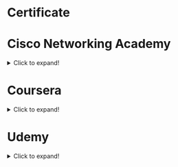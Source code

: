 # Certificate

# Cisco Networking Academy

<details>
  <summary>Click to expand!</summary>

  <details>
    <summary>
    <h2>&emsp;1. PCAP: Programming Essentials in Python</h2>
    </summary>
    <img src="images/PCAP.jpg">
  </details>
</details>

# Coursera

<details>
  <summary>Click to expand!</summary>

  <details>
    <summary>
    <h2>&emsp;1. HTML, CSS, and Javascript for Web Developers</h2>
    </summary>
    <img src="images/Web dev.jpg">
  </details>

  <details>
    <summary>
    <h2>&emsp;2. Java Programming: Solving Problems with Software</h2>
    </summary>
    <img src="images/Java.jpg">
  </details>

  <details>
    <summary>
    <h2>&emsp;3. C++ For C Programmers, Part A</h2>
    </summary>
    <img src="images/C++.jpg">
  </details>

  <details>
    <summary>
    <h2>&emsp;4. Algorithms, Part I</h2>
    </summary>
    <img src="images/Algo.jpg">
  </details>
</details>

# Udemy

<details>
  <summary>Click to expand!</summary>
  <!-- User Interface Design -->
  <details>
    <summary>
    <h2>&emsp;1. Responsive Web Design: HTML5 + CSS3 for Entrepreneurs 2018</h2>
    </summary>
    <img src="https://udemy-certificate.s3.amazonaws.com/image/UC-c15f4e55-3965-438b-9961-bc6931603c9e.jpg">
  </details>

  <details>
    <summary>
    <h2>&emsp;2. Devtools Pro: The Basics of Chrome Developer Tools</h2>
    </summary>
    <img src="https://udemy-certificate.s3.amazonaws.com/image/UC-e9d4239d-4fff-49ac-8067-ff80292e856b.jpg">
  </details>

  <details>
    <summary>
    <h2>&emsp;3. JavaScript Basics for Beginners</h2>
    </summary>
    <img src="https://udemy-certificate.s3.amazonaws.com/image/UC-56ac9659-7ce7-48f1-b1c3-82052f762b25.jpg">
  </details>

  <details>
    <summary>
    <h2>&emsp;4. The Complete jQuery Course: From Beginner To Advanced!</h2>
    </summary>
    <img src="https://udemy-certificate.s3.amazonaws.com/image/UC-f78cbbca-7ead-4894-9b26-925fbebcbf65.jpg">
  </details>

  <details>
    <summary>
    <h2>&emsp;5. The Bootstrap 4 Bootcamp</h2>
    </summary>
    <img src="https://udemy-certificate.s3.amazonaws.com/image/UC-48186eb4-f899-421c-82ad-df8863fe3658.jpg">
  </details>

  <details>
    <summary>
    <h2>&emsp;6. Beginner VS Code</h2>
    </summary>
    <img src="https://udemy-certificate.s3.amazonaws.com/image/UC-66a29e38-416f-4bc4-b8b3-be9d34050d29.jpg">
  </details>
  <!-- Sql Programming -->
  <details>
    <summary>
    <h2>&emsp;7. Relational Database Design</h2>
    </summary>
    <img src="https://udemy-certificate.s3.amazonaws.com/image/UC-a284eb3c-54c5-4309-9c60-7afd4cb6403d.jpg">
  </details>

  <details>
    <summary>
    <h2>&emsp;8. SQL for Beginners: Learn SQL using MySQL and Database Design</h2>
    </summary>
    <img src="https://udemy-certificate.s3.amazonaws.com/image/UC-299add05-9a18-4dae-bdcd-ded6b950a7cc.jpg">
  </details>

  <details>
    <summary>
    <h2>&emsp;9. PL/SQL by Example - Beginner to Advanced PL/SQL</h2>
    </summary>
    <img src="https://udemy-certificate.s3.amazonaws.com/image/UC-3ed260ef-bbb8-40a9-aa75-06f3368bf7dd.jpg">
  </details>
  <!-- Unix and Shell Scripting -->
  <details>
    <summary>
    <h2>&emsp;10. Bash Scripting and Shell Programming (Linux Command Line)</h2>
    </summary>
    <img src="https://udemy-certificate.s3.amazonaws.com/image/UC-378ec77d-ac01-4e4b-9e6a-ff905807b21c.jpg">
  </details>
  <!-- Java Programming Fundamentals -->
  <details>
    <summary>
    <h2>&emsp;11. Java Database Connection: JDBC and MySQL</h2>
    </summary>
    <img src="https://udemy-certificate.s3.amazonaws.com/image/UC-639d32a8-f69c-4be7-94e0-46495bcf8781.jpg">
  </details>
  <!-- Stage 2 -->
  <!-- Spring Core, Maven -->
  <details>
    <summary>
    <h2>&emsp;12. Maven Crash Course</h2>
    </summary>
    <img src="https://udemy-certificate.s3.amazonaws.com/image/UC-1557428e-b3e9-4eb4-870d-6504cfe0b3e4.jpg">
  </details>
  <!-- Unit Testing, Code Quality -->
  <details>
    <summary>
    <h2>&emsp;13. Learn Java Unit Testing with Junit & Mockito in 30</h2>
    </summary>
    <img src="https://udemy-certificate.s3.amazonaws.com/image/UC-cc36e3a8-0c4a-4ea7-9e47-7f78c13ae18e.jpg">
  </details>

  <details>
    <summary>
    <h2>&emsp;14. Learn TDD in 24 hours</h2>
    </summary>
    <img src="https://udemy-certificate.s3.amazonaws.com/image/UC-5f62398f-6f82-4fa7-847d-3dcdae28d86d.jpg">
  </details>
  <!-- Spring MVC and Spring Boot -->
  <details>
    <summary>
    <h2>&emsp;15. Spring MVC For Beginners - Build Java Web App in 25 Steps</h2>
    </summary>
    <img src="https://udemy-certificate.s3.amazonaws.com/image/UC-91c120ca-c3b0-4b2e-bd7f-959cabe9a4f9.jpg">
  </details>
  <!-- Stage 4 -->
  <!-- Application Debugging -->
  <details>
    <summary>
    <h2>&emsp;16. Eclipse Debugging Techniques And Tricks</h2>
    </summary>
    <img src="https://udemy-certificate.s3.amazonaws.com/image/UC-cb58e85c-f1af-4043-a90e-c7d2a6bf6dd3.jpg">
  </details>
  <!-- Jenkins, Git and Jira -->
  <details>
    <summary>
    <h2>&emsp;17. Jira for Beginners - Detailed Course to Get Started in Jira</h2>
    </summary>
    <img src="https://udemy-certificate.s3.amazonaws.com/image/UC-33aa1529-20d2-408a-a9c0-46ff65f6b803.jpg">
  </details>
  <!-- Project -->
  <!-- Document Repository -->
  <details>
    <summary>
    <h2>&emsp;18. Agile Crash Course: Agile Project Management; Agile Delivery</h2>
    </summary>
    <img src="https://udemy-certificate.s3.amazonaws.com/image/UC-ba762a4c-81a8-42ba-b8bf-bb68505e6825.jpg">
  </details>

  <details>
    <summary>
    <h2>&emsp;18. The DevOps Essentials - The Handbook</h2>
    </summary>
    <img src="https://udemy-certificate.s3.amazonaws.com/image/UC-25b1b5c4-14ea-45b3-944d-741ecedbf758.jpg">
  </details>

  <details>
    <summary>
    <h2>&emsp;18. AWS Essentials</h2>
    </summary>
    <img src="https://udemy-certificate.s3.amazonaws.com/image/UC-fb29beae-d26c-4175-886c-845b16fe1a94.jpg">
  </details>
</details>
